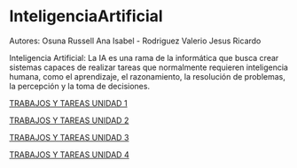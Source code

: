 # InteligenciaArtificial
Autores: Osuna Russell Ana Isabel -
Rodriguez Valerio Jesus Ricardo

Inteligencia Artificial:
La IA es una rama de la informática que busca crear sistemas capaces de realizar tareas que normalmente requieren inteligencia humana, como el aprendizaje, el razonamiento, la resolución de problemas, la percepción y la toma de decisiones.

[TRABAJOS Y TAREAS UNIDAD 1](https://github.com/Jesricval/InteligenciaArtificial/tree/main/Unidad%201)

[TRABAJOS Y TAREAS UNIDAD 2](https://github.com/Jesricval/InteligenciaArtificial/tree/main/Unidad%202)

[TRABAJOS Y TAREAS UNIDAD 3](https://github.com/Jesricval/InteligenciaArtificial/tree/03b405e9ffb63c8556565bd46897546f7c86bdc4/Unidad%203)

[TRABAJOS Y TAREAS UNIDAD 4](https://github.com/Jesricval/InteligenciaArtificial/tree/adb1570b8b203ea5c3399271350d3d3e104576d6/Unidad%204)
